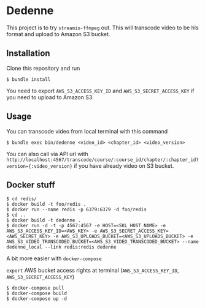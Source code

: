 # Dedenne

This project is to try `streamio-ffmpeg` out. This will transcode video to be hls format and upload to Amazon S3 bucket.

## Installation

Clone this repository and run

    $ bundle install

You need to export `AWS_S3_ACCESS_KEY_ID` and `AWS_S3_SECRET_ACCESS_KEY` if you need to upload to Amazon S3.

## Usage

You can transcode video from local terminal with this command

    $ bundle exec bin/dedenne <video_id> <chapter_id> <video_version>

You can also call via API url with `http://localhost:4567/transcode/course/:course_id/chapter/:chapter_id?version={:video_version}` if you have already video on S3 bucket.

## Docker stuff

    $ cd redis/
    $ docker build -t foo/redis .
    $ docker run --name redis -p 6379:6379 -d foo/redis
    $ cd ..
    $ docker build -t dedenne .
    $ docker run -d -t -p 4567:4567 -e HOST=<SKL_HOST_NAME> -e AWS_S3_ACCESS_KEY_ID=<AWS_KEY> -e AWS_S3_SECRET_ACCESS_KEY=<AWS_SECRET_KEY> -e AWS_S3_UPLOADS_BUCKET=<AWS_S3_UPLOADS_BUCKET> -e AWS_S3_VIDEO_TRANSCODED_BUCKET=<AWS_S3_VIDEO_TRANSCODED_BUCKET> --name dedenne_local --link redis:redis dedenne

A bit more easier with `docker-compose`

`export` AWS bucket access rights at terminal (`AWS_S3_ACCESS_KEY_ID`, `AWS_S3_SECRET_ACCESS_KEY`)

    $ docker-compose pull
    $ docker-compose build
    $ docker-compose up -d
